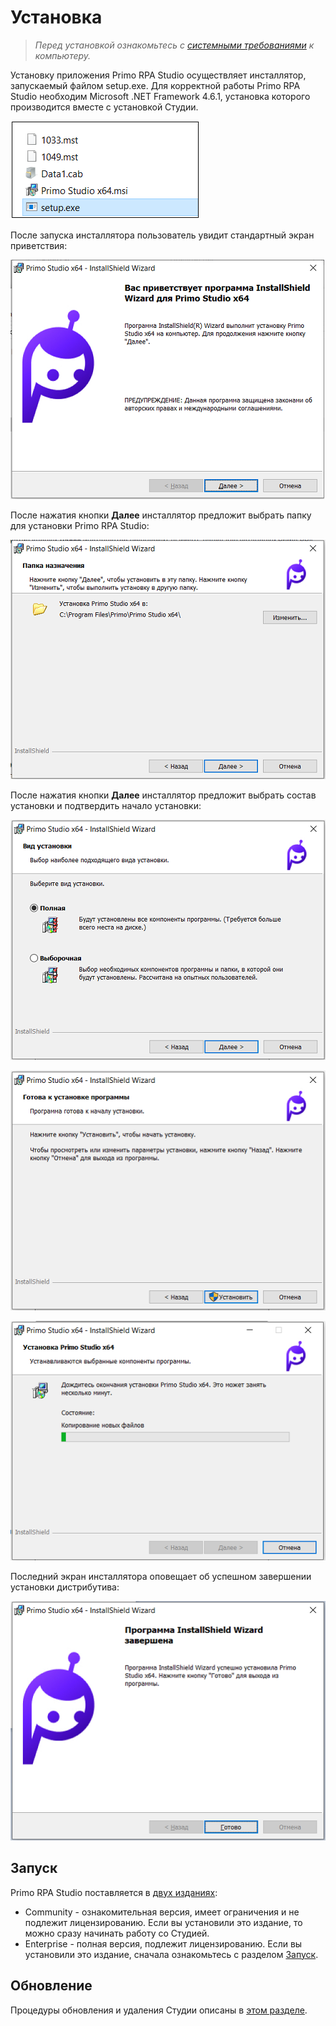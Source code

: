 # Установка 

> *Перед установкой ознакомьтесь с [системными требованиями](https://docs.primo-rpa.ru/primo-rpa/primo-studio/systemreq) к компьютеру.*

Установку приложения Primo RPA Studio осуществляет инсталлятор, запускаемый файлом setup.exe. Для корректной работы Primo RPA Studio необходим Microsoft .NET Framework 4.6.1, установка которого производится вместе с установкой Студии.

![](<../../.gitbook/assets1/Install-files1.png>)

После запуска инсталлятора пользователь увидит стандартный экран приветствия:

![](<../../.gitbook/assets1/Install-welcome.png>)

После нажатия кнопки **Далее** инсталлятор предложит выбрать папку для установки Primo RPA Studio:

![](<../../.gitbook/assets1/Install-destinationfolder.png>)

После нажатия кнопки **Далее** инсталлятор предложит выбрать состав установки и подтвердить начало установки:

![](<../../.gitbook/assets1/Install-installtype.png>)

![](<../../.gitbook/assets1/Install-ready.png>)

![](<../../.gitbook/assets1/Install-process.png>)

Последний экран инсталлятора оповещает об успешном завершении установки дистрибутива:

![](../../.gitbook/assets1/Install-finish.png)

## Запуск

Primo RPA Studio поставляется в [двух изданиях](https://docs.primo-rpa.ru/primo-rpa/primo-studio/editions): 
* Community -  ознакомительная версия, имеет ограничения и не подлежит лицензированию. Если вы установили это издание, то можно сразу начинать работу со Студией. 
* Enterprise - полная версия, подлежит лицензированию. Если вы установили это издание, сначала ознакомьтесь с разделом [Запуск](https://docs.primo-rpa.ru/primo-rpa/primo-studio/enterprise).

## Обновление 
Процедуры обновления и удаления Студии описаны в [этом разделе](https://docs.primo-rpa.ru/primo-rpa/primo-studio/installation/update).

